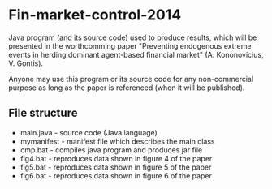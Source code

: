 Fin-market-control-2014
=======================

Java program (and its source code) used to produce results, which will be presented in the worthcomming paper "Preventing endogenous extreme events in herding dominant agent-based financial market" (A. Kononovicius, V. Gontis).

Anyone may use this program or its source code for any non-commercial purpose as long as the paper is referenced (when it will be published).

File structure
--------------

* main.java - source code (Java language)
* mymanifest - manifest file which describes the main class
* cmp.bat - compiles java program and produces jar file
* fig4.bat - reproduces data shown in figure 4 of the paper
* fig5.bat - reproduces data shown in figure 5 of the paper
* fig6.bat - reproduces data shown in figure 6 of the paper